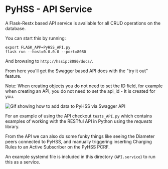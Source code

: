 # PyHSS - API Service

A Flask-Restx based API service is available for all CRUD operations on the database.

You can start this by running:

```shell
export FLASK_APP=PyHSS_API.py
flask run --host=0.0.0.0 --port=8080
```

And browsing to ``http://hssip:8080/docs/``.

From here you'll get the Swagger based API docs with the "try it out" feature.

Note: When creating objects you do not need to set the ID field, for example when creating an API, you do not need to set the api_id - It is created for you.

![Gif showing how to add data to PyHSS via Swagger API](https://github.com/nickvsnetworking/pyhss/raw/master/docs/images/PyHSS_API_Swagger.gif)

For an example of using the API checkout `tests_API.py` which contains examples of working with the RESTful API in Python using the *requests* library.

From the API we can also do some funky things like seeing the Diameter peers connected to PyHSS, and manually triggering inserting Charging Rules to an Active Subscriber on the PyHSS PCRF.

An example systemd file is included in this directory (``API.service``) to run this as a service.
